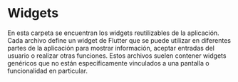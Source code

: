 # Widgets

En esta carpeta se encuentran los widgets reutilizables de la aplicación. Cada archivo define un widget de Flutter que se puede utilizar en diferentes partes de la aplicación para mostrar información, aceptar entradas del usuario o realizar otras funciones. Estos archivos suelen contener widgets genéricos que no están específicamente vinculados a una pantalla o funcionalidad en particular.

